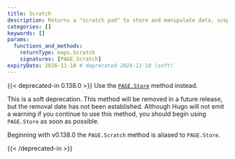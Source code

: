 ```yaml
---
title: Scratch
description: Returns a "scratch pad" to store and manipulate data, scoped to the current page.
categories: []
keywords: []
params:
  functions_and_methods:
    returnType: maps.Scratch
    signatures: [PAGE.Scratch]
expiryDate: 2026-11-18 # deprecated 2024-11-18 (soft)
---
```


{{< deprecated-in 0.138.0 >}}
Use the [`PAGE.Store`][] method instead.

This is a soft deprecation. This method will be removed in a future release, but the removal date has not been established. Although Hugo will not emit a warning if you continue to use this method, you should begin using `PAGE.Store` as soon as possible.

Beginning with v0.138.0 the `PAGE.Scratch` method is aliased to `PAGE.Store`.

[`PAGE.Store`]: /docs/reference/methods/page/store/
{{< /deprecated-in >}}
